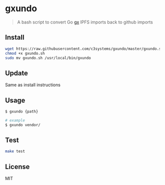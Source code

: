 # gxundo

> A bash script to convert Go [gx](https://github.com/whyrusleeping/gx-go) IPFS imports back to github imports

## Install

```bash
wget https://raw.githubusercontent.com/c3systems/gxundo/master/gxundo.sh
chmod +x gxundo.sh
sudo mv gxundo.sh /usr/local/bin/gxundo
```

## Update

Same as install instructions

## Usage

```bash
$ gxundo {path}

# example
$ gxundo vendor/
```

## Test

```bash
make test
```

## License

MIT
